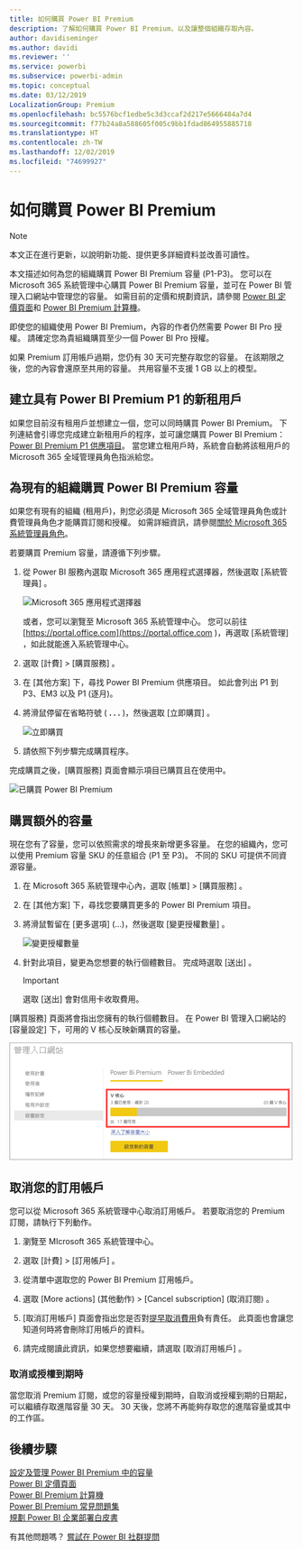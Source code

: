 ```yaml
---
title: 如何購買 Power BI Premium
description: 了解如何購買 Power BI Premium，以及讓整個組織存取內容。
author: davidiseminger
ms.author: davidi
ms.reviewer: ''
ms.service: powerbi
ms.subservice: powerbi-admin
ms.topic: conceptual
ms.date: 03/12/2019
LocalizationGroup: Premium
ms.openlocfilehash: bc5576bcf1edbe5c3d3ccaf2d217e5666484a7d4
ms.sourcegitcommit: f77b24a8a588605f005c9bb1fdad864955885718
ms.translationtype: HT
ms.contentlocale: zh-TW
ms.lasthandoff: 12/02/2019
ms.locfileid: "74699927"
---
```

# <a name="how-to-purchase-power-bi-premium"></a>如何購買 Power BI Premium

> [!NOTE]
> 本文正在進行更新，以說明新功能、提供更多詳細資料並改善可讀性。 

本文描述如何為您的組織購買 Power BI Premium 容量 (P1-P3)。 您可以在 Microsoft 365 系統管理中心購買 Power BI Premium 容量，並可在 Power BI 管理入口網站中管理您的容量。 如需目前的定價和規劃資訊，請參閱 [Power BI 定價頁面](https://powerbi.microsoft.com/pricing/)和 [Power BI Premium 計算機](https://powerbi.microsoft.com/calculator/)。

即使您的組織使用 Power BI Premium，內容的作者仍然需要 Power BI Pro 授權。 請確定您為貴組織購買至少一個 Power BI Pro 授權。

如果 Premium 訂用帳戶過期，您仍有 30 天可完整存取您的容量。 在該期限之後，您的內容會還原至共用的容量。 共用容量不支援 1 GB 以上的模型。

## <a name="create-a-new-tenant-with-power-bi-premium-p1"></a>建立具有 Power BI Premium P1 的新租用戶

如果您目前沒有租用戶並想建立一個，您可以同時購買 Power BI Premium。 下列連結會引導您完成建立新租用戶的程序，並可讓您購買 Power BI Premium：[Power BI Premium P1 供應項目](https://signup.microsoft.com/Signup?OfferId=b3ec5615-cc11-48de-967d-8d79f7cb0af1)。 當您建立租用戶時，系統會自動將該租用戶的 Microsoft 365 全域管理員角色指派給您。

## <a name="purchase-a-power-bi-premium-capacity-for-an-existing-organization"></a>為現有的組織購買 Power BI Premium 容量

如果您有現有的組織 (租用戶)，則您必須是 Microsoft 365 全域管理員角色或計費管理員角色才能購買訂閱和授權。 如需詳細資訊，請參閱[關於 Microsoft 365 系統管理員角色](https://support.office.com/article/About-Office-365-admin-roles-da585eea-f576-4f55-a1e0-87090b6aaa9d)。

若要購買 Premium 容量，請遵循下列步驟。

1. 從 Power BI 服務內選取 Microsoft 365 應用程式選擇器，然後選取 [系統管理員]  。

    ![Microsoft 365 應用程式選擇器](media/service-admin-premium-purchase/o365-app-picker.png)

    或者，您可以瀏覽至 Microsoft 365 系統管理中心。 您可以前往 [https://portal.office.com](https://portal.office.com )，再選取 [系統管理]  ，如此就能進入系統管理中心。

1. 選取 [計費]   > [購買服務]  。

1. 在 [其他方案]  下，尋找 Power BI Premium 供應項目。 如此會列出 P1 到 P3、EM3 以及 P1 (逐月)。

1. 將滑鼠停留在省略符號 ( **. . .** )，然後選取 [立即購買]  。

    ![立即購買](media/service-admin-premium-purchase/premium-purchase.png)

1. 請依照下列步驟完成購買程序。

完成購買之後，[購買服務]  頁面會顯示項目已購買且在使用中。

![已購買 Power BI Premium](media/service-admin-premium-purchase/premium-purchased.png)

## <a name="purchase-additional-capacities"></a>購買額外的容量

現在您有了容量，您可以依照需求的增長來新增更多容量。 在您的組織內，您可以使用 Premium 容量 SKU 的任意組合 (P1 至 P3)。 不同的 SKU 可提供不同資源容量。

1. 在 Microsoft 365 系統管理中心內，選取 [帳單]   > [購買服務]  。

1. 在 [其他方案]  下，尋找您要購買更多的 Power BI Premium 項目。

1. 將滑鼠暫留在 [更多選項]  (...)，然後選取 [變更授權數量]  。

    ![變更授權數量](media/service-admin-premium-purchase/premium-purchase-more.png)

1. 針對此項目，變更為您想要的執行個體數目。 完成時選取 [送出]  。

   > [!IMPORTANT]
   > 選取 [送出]  會對信用卡收取費用。

[購買服務]  頁面將會指出您擁有的執行個體數目。 在 Power BI 管理入口網站的 [容量設定]  下，可用的 V 核心反映新購買的容量。

![Power BI Premium 容量可用的 V 核心](media/service-admin-premium-purchase/premium-capacities.png)

## <a name="cancel-your-subscription"></a>取消您的訂用帳戶

您可以從 Microsoft 365 系統管理中心取消訂用帳戶。 若要取消您的 Premium 訂閱，請執行下列動作。

1. 瀏覽至 MIcrosoft 365 系統管理中心。

1. 選取 [計費]   > [訂用帳戶]  。

1. 從清單中選取您的 Power BI Premium 訂用帳戶。

1. 選取 [More actions] \(其他動作\)   > [Cancel subscription] \(取消訂閱\)  。

1. [取消訂用帳戶]  頁面會指出您是否對[提早取消費用](https://support.office.com/article/early-termination-fees-6487d4de-401a-466f-8bc3-c0beb5cc40d3)負有責任。 此頁面也會讓您知道何時將會刪除訂用帳戶的資料。

1. 請完成閱讀此資訊，如果您想要繼續，請選取 [取消訂用帳戶]  。

### <a name="when-canceling-or-your-license-expires"></a>取消或授權到期時

當您取消 Premium 訂閱，或您的容量授權到期時，自取消或授權到期的日期起，可以繼續存取進階容量 30 天。 30 天後，您將不再能夠存取您的進階容量或其中的工作區。

## <a name="next-steps"></a>後續步驟

[設定及管理 Power BI Premium 中的容量](service-admin-premium-manage.md)\
[Power BI 定價頁面](https://powerbi.microsoft.com/pricing/)\
[Power BI Premium 計算機](https://powerbi.microsoft.com/calculator/)\
[Power BI Premium 常見問題集](service-premium-faq.md)\
[規劃 Power BI 企業部署白皮書](https://aka.ms/pbienterprisedeploy)

有其他問題嗎？ [嘗試在 Power BI 社群提問](https://community.powerbi.com/)

